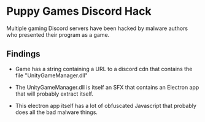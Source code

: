 # Puppy Games Discord Hack

Multiple gaming Discord servers have been hacked
by malware authors who presented their program
as a game.

## Findings

* Game has a string containing a URL to a discord
  cdn that contains the file "UnityGameManager.dll"

* The UnityGameManager.dll is itself an SFX that
  contains an Electron app that will probably extract itself.

* This electron app itself has a lot of obfuscated Javascript
  that probably does all the bad malware things.
  
